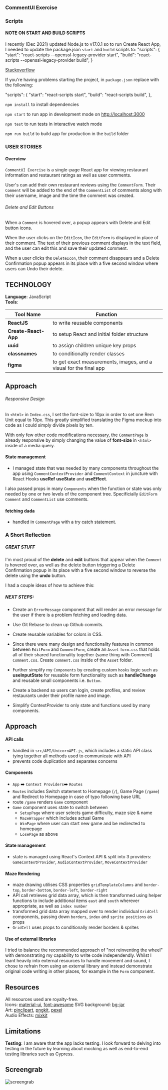 ### CommentUI Exercise

### Scripts
#### NOTE ON START AND BUILD SCRIPTS
I recently (Dec 2021) updated Node.js to v17.0.1 so to run Create React App, I needed to update the package.json `start` and `build` scripts to: 
  "scripts": {
    "start": "react-scripts --openssl-legacy-provider start",
    "build": "react-scripts --openssl-legacy-provider build",
    }

[Stackoverflow](https://stackoverflow.com/questions/69665222/node-17-0-1-causes-some-error-digital-envelope-routinesunsupported)

If you're having problems starting the project, in `package.json` replace with the following:

  "scripts": {
    "start": "react-scripts start",
    "build": "react-scripts build",
  },


`npm install` to install dependencies 

`npm start` to run app in development mode on [http://localhost:3000](http://localhost:3000)

`npm test` to run tests in interactive watch mode

`npm run build` to build app for production in the `build` folder

### USER STORIES 
#### Overview

`CommentUI Exercise` is a single-page React app for viewing restaurant information and restaurant ratings as well as user comments. 

User's can add their own restaurant reviews using the `CommentForm`. Their `Comment` will be added to the end of the `CommentList` of comments along with their username, image and the time the comment was created.

###### Delete and Edit Buttons

When a `Comment` is hovered over, a popup appears with Delete and Edit button icons. 

When the user clicks on the `EditIcon`, the `EditForm` is displayed in place of their comment. The text of their previous comment displays in the text field, and the user can edit this and save their updated comment. 

When a user clicks the `DeleteIcon`, their comment disappears and a Delete Confirmation popup appears in its place with a five second window where users can Undo their delete.  

## TECHNOLOGY

**Language**: JavaScript  
**Tools**:   

|Tool Name|Function|
|---|---|
|**ReactJS**|to write reusable components|
|**Create-React-App**|to setup React and initial folder structure|
|**uuid**|to assign children unique key props|
|**classnames**|to conditionally render classes|
|**figma**|to get exact measurements, images, and a visual for the final app |

## Approach 

###### Responsive Design
In `<html>` in `Index.css`, I set the font-size to 10px in order to set one Rem Unit equal to 10px. This greatly simplified translating the Figma mockup into code as I could simply divide pixels by ten.

With only few other code modifications necessary, the `CommentPage` is already responsive by simply changing the value of **font-size** in `<html>` inside of a media query.

#### State management
* I managed state that was needed by many components throughout the app using `CommentContextProvider` and `CommentContext` in juncture with React Hooks **useRef** **useState** and **useEffect**. 

I also passed props in many `Components` when the function or state was only needed by one or two levels of the component tree. Specificially `EditForm` `Comment` and `CommentList` use comments. 

#### fetching dada
* handled in `CommentPage` with a try catch statement.

### A Short Reflection
##### GREAT STUFF

I'm most proud of the **delete** and **edit** buttons that appear when the `Comment` is hovered over, as well as the delete button triggering a Delete Confirmation popup in its place with a five second window to reverse the delete using the **undo** button.

I had a couple ideas of how to achieve this:

##### NEXT STEPS:

- Create an `ErrorMessage` component that will render an error message for the user if there is a problem fetching and loading data.

- Use Git Rebase to clean up Github commits. 

- Create reusable variables for colors in CSS.

- Since there were many design and functionality features in common between `EditForm` and `CommentForm`, create an `Asset` `form.css` that holds all of their shared functionality together (same thing with Comment) `Comment.css`. Create `comment.css` inside of the `Asset` folder.

- Further simplify my `Components` by creating custom `hooks` logic such as **useInputState** for reusable form functionality such as **handleChange** and reusable small components i.e. `Button`.

- Create a backend so users can login, create profiles, and review restaurants under their profile name and image. 

- Simplify ContextProvider to only state and functions used by many components.




## Approach 

#### API calls
* handled in `src/API/UnicornAPI.js`, which includes a static API class tying together all methods used to communicate with API
* prevents code duplication and separates concerns

#### Components
* `App` ➡️ `Context Providers`➡️ `Routes`
* `Routes` includes Switch statement to Homepage (`/`), Game Page (`/game`) and Redirect to Homepage in case of typo following base URL
* route `/game` renders `Game` component
* `Game` component uses state to switch between
	* `SetupPage` where user selects game difficulty, maze size & name
	* `MazeWrapper` which includes actual Game
	* `WinPage` where user can start new game and be redirected to homepage
	* `LosePage` as above

#### State management
* state is managed using React's Context API & split into 3 providers: `GameContextProvider`, `AudioContextProvider`, `MoveContextProvider`

#### Maze Rendering
* maze drawing utilises CSS properties `gridTemplateColumns` and `border-top`, `border-bottom`, `border-left`, `border-right`
* API call retrieves grid data array, which is then transformed using helper functions to include additional items `east` and `south` wherever appropriate, as well as `index number`
* transformed grid data array mapped over to render individual `GridCell` components, passing down `borders`, `index` and `sprite positions` as props
* `GridCell` uses props to conditionally render borders & sprites

#### Use of external libraries
I tried to balance the recommended approach of "not reinventing the wheel" with demonstrating my capability to write code independendly. Whilst I leant heavily into external resources to handle movement and sound, I chose to refrain from using an external library and instead demonstrate original code writing in other places, for example in the `Form` component.



## Resources

All resources used are royalty-free.  
Icons: [material-ui](https://phosphoricons.com/), [font-awesome](https://fontawesome.com/)
SVG background: [bg-jar](https://bgjar.com/)  
Art: [pinclipart](https://www.pinclipart.com/), [pngkit](https://www.pngkit.com/), [pexel](https://www.pexels.com/)  
Audio Effects: [mixkit](https://mixkit.co/free-sound-effects/game)

## Limitations

**Testing**: I am aware that the app lacks testing. I look forward to delving into testing in the future by learning about mocking as well as end-to-end testing libraries such as Cypress. 
## Screengrab 

![screengrab](./src/Assets/Imgs/screengrab.png)
